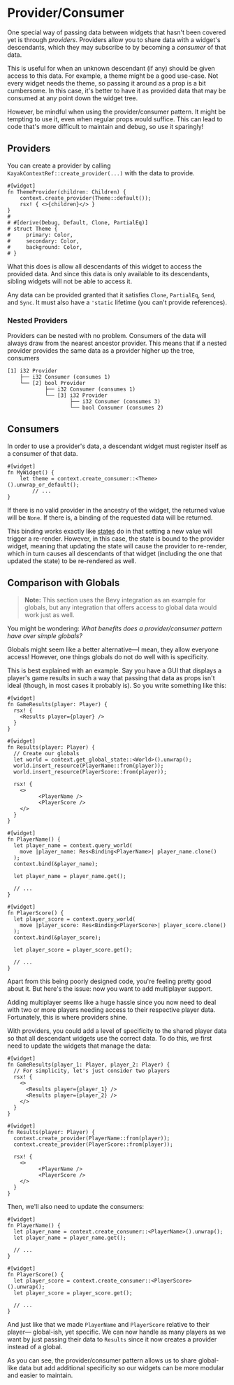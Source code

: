 # Provider/Consumer

One special way of passing data between widgets that hasn't been covered yet is through *providers*. Providers allow you to share data with a widget's descendants, which they may subscribe to by becoming a *consumer* of that data.

This is useful for when an unknown descendant (if any) should be given access to this data. For example, a theme might be a good use-case. Not every widget needs the theme, so passing it around as a prop is a bit cumbersome. In this case, it's better to have it as provided data that may be consumed at any point down the widget tree.

However, be mindful when using the provider/consumer pattern. It might be tempting to use it, even when regular props would suffice. This can lead to code that's more difficult to maintain and debug, so use it sparingly!

## Providers

You can create a provider by calling `KayakContextRef::create_provider(...)` with the data to provide.

```rust,noplayground
#[widget]
fn ThemeProvider(children: Children) {
    context.create_provider(Theme::default());
    rsx! { <>{children}</> }
}
#
# #[derive(Debug, Default, Clone, PartialEq)]
# struct Theme {
#     primary: Color,
#     secondary: Color,
#     background: Color,
# }
```

What this does is allow all descendants of this widget to access the provided data. And since this data is only available to its descendants, sibling widgets will not be able to access it.

Any data can be provided granted that it satisfies `Clone`, `PartialEq`, `Send`, and `Sync`. It must also have a `'static` lifetime (you can't provide references).

### Nested Providers

Providers can be nested with no problem. Consumers of the data will always draw from the nearest ancestor provider. This means that if a nested provider provides the same data as a provider higher up the tree, consumers

```
[1] i32 Provider
    ├── i32 Consumer (consumes 1)
    └── [2] bool Provider
            ├── i32 Consumer (consumes 1)
            └── [3] i32 Provider
                    ├── i32 Consumer (consumes 3)
                    └── bool Consumer (consumes 2)
```

## Consumers

In order to use a provider's data, a descendant widget must register itself as a consumer of that data.

```rust,noplayground
#[widget]
fn MyWidget() {
    let theme = context.create_consumer::<Theme>().unwrap_or_default();
		// ...
}
```

If there is no valid provider in the ancestry of the widget, the returned value will be `None`. If there is, a binding of the requested data will be returned.

This binding works exactly like [states](./state.md) do in that setting a new value will trigger a re-render. However, in this case, the state is bound to the provider widget, meaning that updating the state will cause the provider to re-render, which in turn causes all descendants of that widget (including the one that updated the state) to be re-rendered as well.

## Comparison with Globals

> **Note:** This section uses the Bevy integration as an example for globals, but any integration that offers access to global data would work just as well.

You might be wondering: *What benefits does a provider/consumer pattern have over simple globals?*

Globals might seem like a better alternative—I mean, they allow everyone access! However, one things globals do not do well with is specificity.

This is best explained with an example. Say you have a GUI that displays a player's game results in such a way that passing that data as props isn't ideal (though, in most cases it probably is). So you write something like this:

```rust,noplayground
#[widget]
fn GameResults(player: Player) {
  rsx! {
    <Results player={player} />
  }
}

#[widget]
fn Results(player: Player) {
  // Create our globals
  let world = context.get_global_state::<World>().unwrap();
  world.insert_resource(PlayerName::from(player));
  world.insert_resource(PlayerScore::from(player));
  
  rsx! {
    <>
		  <PlayerName />
		  <PlayerScore />
    </>
  }
}

#[widget]
fn PlayerName() {
  let player_name = context.query_world(
    move |player_name: Res<Binding<PlayerName>| player_name.clone()
  );
  context.bind(&player_name);
  
  let player_name = player_name.get();
  
  // ...
}

#[widget]
fn PlayerScore() {
  let player_score = context.query_world(
    move |player_score: Res<Binding<PlayerScore>| player_score.clone()
  );
  context.bind(&player_score);
  
  let player_score = player_score.get();
  
  // ...
}
```

Apart from this being poorly designed code, you're feeling pretty good about it. But here's the issue: now you want to add multiplayer support.

Adding multiplayer seems like a huge hassle since you now need to deal with two or more players needing access to their respective player data. Fortunately, this is where providers shine.

With providers, you could add a level of specificity to the shared player data so that all descendant widgets use the correct data. To do this, we first need to update the widgets that manage the data:

```rust,noplayground
#[widget]
fn GameResults(player_1: Player, player_2: Player) {
  // For simplicity, let's just consider two players
  rsx! {
    <>
      <Results player={player_1} />
      <Results player={player_2} />
    </>
  }
}

#[widget]
fn Results(player: Player) {
  context.create_provider(PlayerName::from(player));
  context.create_provider(PlayerScore::from(player));
  
  rsx! {
    <>
		  <PlayerName />
		  <PlayerScore />
    </>
  }
}
```

Then, we'll also need to update the consumers:

```rust,noplayground
#[widget]
fn PlayerName() {
  let player_name = context.create_consumer::<PlayerName>().unwrap();
  let player_name = player_name.get();
  
  // ...
}

#[widget]
fn PlayerScore() {
  let player_score = context.create_consumer::<PlayerScore>().unwrap();
  let player_score = player_score.get();
  
  // ...
}
```

And just like that we made `PlayerName` and `PlayerScore` relative to their player— global-ish, yet specific. We can now handle as many players as we want by just passing their data to `Results` since it now creates a provider instead of a global.

As you can see, the provider/consumer pattern allows us to share global-like data but add additional specificity so our widgets can be more modular and easier to maintain.
